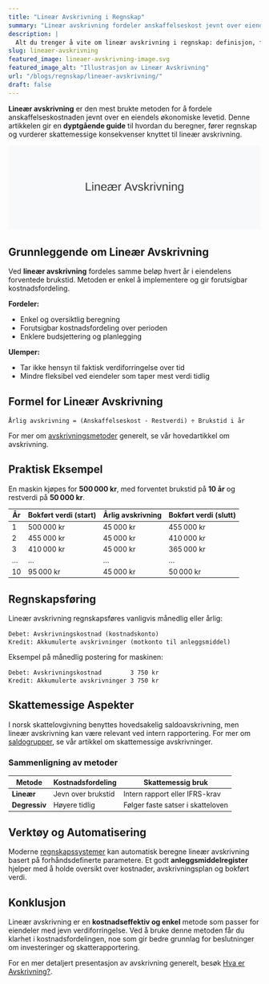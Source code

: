 ```yaml
---
title: "Lineær Avskrivning i Regnskap"
summary: "Lineær avskrivning fordeler anskaffelseskost jevnt over eiendelens brukstid for å gjenspeile verdiforringelse i regnskapet."
description: |
  Alt du trenger å vite om lineær avskrivning i regnskap: definisjon, formel, eksempler, regnskapsføring og skattemessige aspekter.
slug: lineaer-avskrivning
featured_image: lineaer-avskrivning-image.svg
featured_image_alt: "Illustrasjon av Lineær Avskrivning"
url: "/blogs/regnskap/lineaer-avskrivning/"
draft: false
---
```


**Lineær avskrivning** er den mest brukte metoden for å fordele anskaffelseskostnaden jevnt over en eiendels økonomiske levetid. Denne artikkelen gir en **dyptgående guide** til hvordan du beregner, fører regnskap og vurderer skattemessige konsekvenser knyttet til lineær avskrivning.

![Illustrasjon av Lineær Avskrivning](lineaer-avskrivning-image.svg)

## Grunnleggende om Lineær Avskrivning

Ved **lineær avskrivning** fordeles samme beløp hvert år i eiendelens forventede brukstid. Metoden er enkel å implementere og gir forutsigbar kostnadsfordeling.

**Fordeler:**
* Enkel og oversiktlig beregning
* Forutsigbar kostnadsfordeling over perioden
* Enklere budsjettering og planlegging

**Ulemper:**
* Tar ikke hensyn til faktisk verdiforringelse over tid
* Mindre fleksibel ved eiendeler som taper mest verdi tidlig

## Formel for Lineær Avskrivning

```text
Årlig avskrivning = (Anskaffelseskost - Restverdi) ÷ Brukstid i år
```

For mer om [avskrivningsmetoder](/blogs/regnskap/hva-er-avskrivning "Hva er Avskrivning i Regnskap?") generelt, se vår hovedartikkel om avskrivning.

## Praktisk Eksempel

En maskin kjøpes for **500 000 kr**, med forventet brukstid på **10 år** og restverdi på **50 000 kr**.

| År | Bokført verdi (start) | Årlig avskrivning | Bokført verdi (slutt) |
|----|-----------------------|-------------------|-----------------------|
| 1  | 500 000 kr            | 45 000 kr         | 455 000 kr            |
| 2  | 455 000 kr            | 45 000 kr         | 410 000 kr            |
| 3  | 410 000 kr            | 45 000 kr         | 365 000 kr            |
| …  | …                     | …                 | …                     |
| 10 | 95 000 kr             | 45 000 kr         | 50 000 kr             |

## Regnskapsføring

Lineær avskrivning regnskapsføres vanligvis månedlig eller årlig:

```text
Debet: Avskrivningskostnad (kostnadskonto)
Kredit: Akkumulerte avskrivninger (motkonto til anleggsmiddel)
```

Eksempel på månedlig postering for maskinen:

```text
Debet: Avskrivningskostnad        3 750 kr
Kredit: Akkumulerte avskrivninger 3 750 kr
```

## Skattemessige Aspekter

I norsk skattelovgivning benyttes hovedsakelig saldoavskrivning, men lineær avskrivning kan være relevant ved intern rapportering. For mer om [saldogrupper](/blogs/regnskap/hva-er-saldoavskrivning "Hva er Saldoavskrivning i Regnskap?"), se vår artikkel om skattemessige avskrivninger.

### Sammenligning av metoder

| Metode             | Kostnadsfordeling | Skattemessig bruk                 |
|--------------------|-------------------|-----------------------------------|
| **Lineær**         | Jevn over brukstid| Intern rapport eller IFRS-krav     |
| **Degressiv**      | Høyere tidlig      | Følger faste satser i skatteloven |

## Verktøy og Automatisering

Moderne [regnskapssystemer](/blogs/regnskap/fakturaprogram "Fakturaprogram og Regnskapssystemer") kan automatisk beregne lineær avskrivning basert på forhåndsdefinerte parametere. Et godt **anleggsmiddelregister** hjelper med å holde oversikt over kostnader, avskrivningsplan og bokført verdi.

## Konklusjon

Lineær avskrivning er en **kostnadseffektiv og enkel** metode som passer for eiendeler med jevn verdiforringelse. Ved å bruke denne metoden får du klarhet i kostnadsfordelingen, noe som gir bedre grunnlag for beslutninger om investeringer og skatterapportering.

For en mer detaljert presentasjon av avskrivning generelt, besøk [Hva er Avskrivning?](/blogs/regnskap/hva-er-avskrivning "Hva er Avskrivning i Regnskap?").
